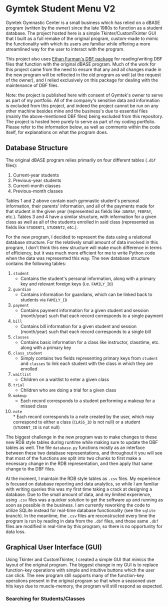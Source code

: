 # Gymtek Student Menu V2

Gymtek Gymnastic Center is a small business which has relied on a dBASE program (written by the owner) since the late 1980s to function as a student database. The project hosted here is a simple Tkinter/CustomTkinter GUI that I built as a full remake of the original program, custom-made to mimic the functionality with which its users are familiar while offering a more streamlined way for the user to interact with the program.

This project also uses [Ethan Furman's DBF package](https://github.com/ethanfurman/dbf) for reading/writing DBF files that function with the original dBASE program. Much of the work for this project came from the need to ensure that any and all changes made in the new program will be reflected in the old program as well (at the request of the owner), and I relied exclusively on this package for dealing with the maintenance of DBF files.

Note: the project is published here with consent of Gymtek's owner to serve as part of my portfolio. All of the company's sensitive data and information is excluded from this project, and indeed the project cannot be run on any other machine besides mine and the business's due to essential files (mainly the above-mentioned DBF files) being excluded from this repository. The project is hosted here purely to serve as part of my coding portfolio. Please refer to the information below, as well as comments within the code itself, for explanations on what the program does.

## Database Structure
The original dBASE program relies primarily on four different tables (`.dbf` files):
  1. Current-year students
  2. Previous-year students
  3. Current-month classes
  4. Previous-month classes

Tables 1 and 2 above contain each gymnastic student's personal information, their parents' information, and all of the payments made for that student in the given year (represented as fields like `JANPAY`, `FEBPAY`, etc.). Tables 3 and 4 have a similar structure, with information for a given class as well as all of the students enrolled in said class (represented as fields like `STUDENT1`, `STUDENT2`, etc.).

For the new program, I decided to represent the data using a relational database structure. For the relatively small amount of data involved in this program, I don't think this new structure will make much difference in terms of efficiency, but it was much more efficient for me to write Python code when the data was represented this way. The new database structure contains the following tables:
  1. `student`
     * Contains the student's personal information, along with a primary key and relevant foreign keys (i.e. `FAMILY_ID`)
  2. `guardian`
     * Contains information for guardians, which can be linked back to students via `FAMILY_ID`
  3. `payment`
     * Contains payment information for a given student and session (month/year) such that each record corresponds to a single payment
  4. `bill`
     * Contains bill information for a given student and session (month/year) such that each record corresponds to a single bill
  5. `classes`
     * Contains basic information for a class like instructor, classtime, etc. along with a primary key
  6. `class_student`
     * Simply contains two fields representing primary keys from `student` and `classes` to link each student with the class in which they are enrolled
  7. `waitlist`
     * Children on a waitlist to enter a given class
  8. `trial`
     * Children who are doing a trial for a given class
  9. `makeup`
     * Each record corresponds to a student performing a makeup for a missed class
  10. `note`\
     * Each record corresponds to a note created by the user, which may correspond to either a class (`CLASS_ID` is not null) or a student (`STUDENT_ID` is not null)

The biggest challenge in the new program was to make changes to these new RDB style tables during runtime while making sure to update the DBF tables as well. The file `database.py` functions mostly as an interface between these two database representations, and throughout it you will see that most of the functions are split into two chunks to first make a necessary change in the RDB representation, and then apply that same change to the DBF files.

At the moment, I maintain the RDB style tables as `.csv` files. My experience is focused on database reporting and data analytics, so while I am familiar with writing queries this was my first time taking a crack at designing a database. Due to the small amount of data, and my limited experience, using `.csv` files was a quicker solution to get the software up and running as soon as possible in the business. I am currently reworking the code to utilize SQLite instead for real-time database functionality (see the `sqlite` branch). In the meantime, the `.csv` files are reconstructed every time the program is run by reading in data from the `.dbf` files, and those same `.dbf` files are modified in real-time by this program, so there is no opportunity for data loss. 

## Graphical User Interface (GUI)
Using Tkinter and CustomTkinter, I created a simple GUI that mimics the layout of the original program. The biggest change in my GUI is to replace function-key operations with simple and intuitive buttons which the user can click. The new program still supports many of the function-key operations present in the original program so that when a seasoned user hits keys due to muscle-memory, the program will still respond as expected.

### Searching for Students/Classes
